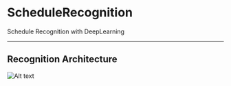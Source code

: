 # ScheduleRecognition
Schedule Recognition with DeepLearning

---
## Recognition Architecture 
![Alt text](ScheduleRecognition/architecure "Optional title")
